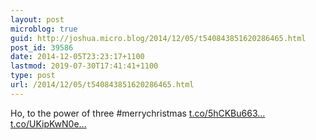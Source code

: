 ```yaml
---
layout: post
microblog: true
guid: http://joshua.micro.blog/2014/12/05/t540843851620286465.html
post_id: 39586
date: 2014-12-05T23:23:17+1100
lastmod: 2019-07-30T17:41:41+1100
type: post
url: /2014/12/05/t540843851620286465.html
---
```

Ho, to the power of three #merrychristmas [t.co/5hCKBu663...](http://t.co/5hCKBu663g) [t.co/UKipKwN0e...](http://t.co/UKipKwN0eT)
